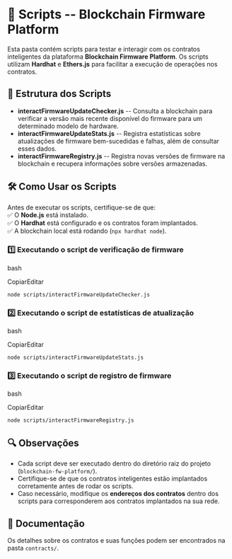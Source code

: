 📜 Scripts -- Blockchain Firmware Platform
=========================================

Esta pasta contém scripts para testar e interagir com os contratos inteligentes da plataforma **Blockchain Firmware Platform**. Os scripts utilizam **Hardhat** e **Ethers.js** para facilitar a execução de operações nos contratos.

📂 Estrutura dos Scripts
------------------------

-   **interactFirmwareUpdateChecker.js** -- Consulta a blockchain para verificar a versão mais recente disponível do firmware para um determinado modelo de hardware.
-   **interactFirmwareUpdateStats.js** -- Registra estatísticas sobre atualizações de firmware bem-sucedidas e falhas, além de consultar esses dados.
-   **interactFirmwareRegistry.js** -- Registra novas versões de firmware na blockchain e recupera informações sobre versões armazenadas.

🛠️ Como Usar os Scripts
------------------------

Antes de executar os scripts, certifique-se de que:\
✅ O **Node.js** está instalado.\
✅ O **Hardhat** está configurado e os contratos foram implantados.\
✅ A blockchain local está rodando (`npx hardhat node`).

### 1️⃣ Executando o script de verificação de firmware

bash

CopiarEditar

`node scripts/interactFirmwareUpdateChecker.js`

### 2️⃣ Executando o script de estatísticas de atualização

bash

CopiarEditar

`node scripts/interactFirmwareUpdateStats.js`

### 3️⃣ Executando o script de registro de firmware

bash

CopiarEditar

`node scripts/interactFirmwareRegistry.js`

🔍 Observações
--------------

-   Cada script deve ser executado dentro do diretório raiz do projeto (`blockchain-fw-platform/`).
-   Certifique-se de que os contratos inteligentes estão implantados corretamente antes de rodar os scripts.
-   Caso necessário, modifique os **endereços dos contratos** dentro dos scripts para corresponderem aos contratos implantados na sua rede.

📄 Documentação
---------------

Os detalhes sobre os contratos e suas funções podem ser encontrados na pasta `contracts/`.